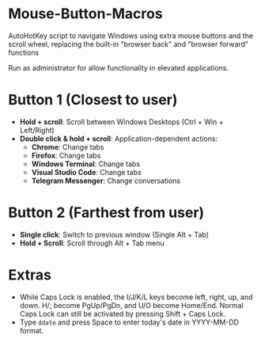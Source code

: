 # Mouse-Button-Macros

AutoHotKey script to navigate Windows using extra mouse buttons and the scroll wheel, replacing the built-in "browser back" and "browser forward" functions

Run as administrator for allow functionality in elevated applications.

# Button 1 (Closest to user)

 - **Hold + scroll**: Scroll between Windows Desktops (Ctrl + Win + Left/Right)
 - **Double click & hold + scroll**: Application-dependent actions:
	 - **Chrome**: Change tabs
	 - **Firefox**: Change tabs
	 - **Windows Terminal**: Change tabs
	 - **Visual Studio Code**: Change tabs
	 - **Telegram Messenger**: Change conversations
 
 # Button 2 (Farthest from user)

  - **Single click**: Switch to previous window (Single Alt + Tab)
  - **Hold + Scroll**: Scroll through Alt + Tab menu

# Extras
  - While Caps Lock is enabled, the I/J/K/L keys become left, right, up, and down. H/; become PgUp/PgDn, and U/O become Home/End. Normal Caps Lock can still be activated by pressing Shift + Caps Lock.
  - Type `ddate` and press Space to enter today's date in YYYY-MM-DD format.